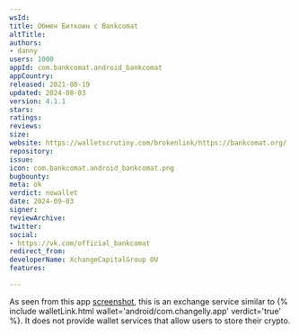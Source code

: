 ```yaml
---
wsId: 
title: Обмен Биткоин с Bankcomat
altTitle: 
authors:
- danny
users: 1000
appId: com.bankcomat.android_bankcomat
appCountry: 
released: 2021-08-19
updated: 2024-08-03
version: 4.1.1
stars: 
ratings: 
reviews: 
size: 
website: https://walletscrutiny.com/brokenlink/https://bankcomat.org/
repository: 
issue: 
icon: com.bankcomat.android_bankcomat.png
bugbounty: 
meta: ok
verdict: nowallet
date: 2024-09-03
signer: 
reviewArchive: 
twitter: 
social:
- https://vk.com/official_bankcomat
redirect_from: 
developerName: XchangeCapitalGroup OU
features: 

---
```


As seen from this app [screenshot](https://x.com/BitcoinWalletz/status/1830879498054836679), this is an exchange service similar to {% include walletLink.html wallet='android/com.changelly.app' verdict='true' %}. It does not provide wallet services that allow users to store their crypto.

